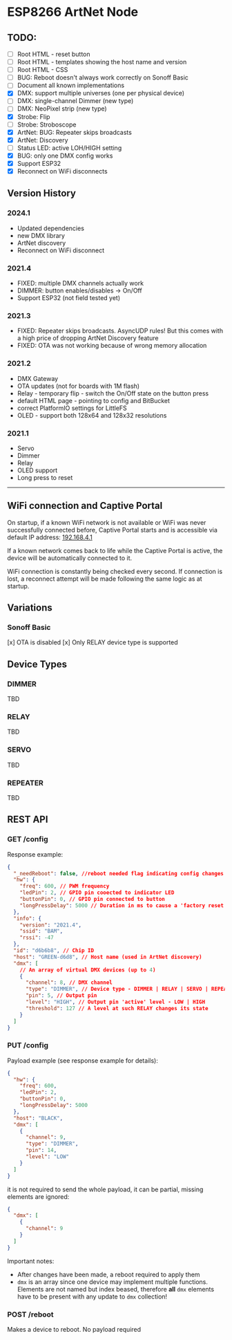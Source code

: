 # ESP8266 ArtNet Node

## TODO:

- [ ] Root HTML - reset button
- [ ] Root HTML - templates showing the host name and version
- [ ] Root HTML - CSS
- [ ] BUG: Reboot doesn't always work correctly on Sonoff Basic
- [ ] Document all known implementations
- [x] DMX: support multiple universes (one per physical device)
- [ ] DMX: single-channel Dimmer (new type)
- [ ] DMX: NeoPixel strip (new type)
- [x] Strobe: Flip
- [ ] Strobe: Stroboscope
- [x] ArtNet: BUG: Repeater skips broadcasts
- [x] ArtNet: Discovery
- [ ] Status LED: active LOH/HIGH setting
- [x] BUG: only one DMX config works
- [x] Support ESP32
- [x] Reconnect on WiFi disconnects

## Version History

### 2024.1

- Updated dependencies
- new DMX library
- ArtNet discovery
- Reconnect on WiFi disconnect

### 2021.4

- FIXED: multiple DMX channels actually work
- DIMMER: button enables/disables -> On/Off
- Support ESP32 (not field tested yet)

### 2021.3

- FIXED: Repeater skips broadcasts. AsyncUDP rules! But this comes with a high price of dropping ArtNet Discovery feature
- FIXED: OTA was not working because of wrong memory allocation

### 2021.2

- DMX Gateway
- OTA updates (not for boards with 1M flash)
- Relay - temporary flip - switch the On/Off state on the button press
- default HTML page - pointing to config and BitBucket
- correct PlatformIO settings for LittleFS
- OLED - support both 128x64 and 128x32 resolutions

### 2021.1

- Servo
- Dimmer
- Relay
- OLED support
- Long press to reset

---

## WiFi connection and Captive Portal

On startup, if a known WiFi network is not available or WiFi was never successfully connected before, Captive Portal starts and
is accessible via default IP address: [192.168.4.1](192.168.4.1)

If a known network comes back to life while the Captive Portal is active, the device will be automatically connected to it.

WiFi connection is constantly being checked every second. If connection is lost, a reconnect attempt will be made following the same logic as at startup.

## Variations

### Sonoff Basic

[x] OTA is disabled
[x] Only RELAY device type is supported

## Device Types

### DIMMER

TBD

### RELAY

TBD

### SERVO

TBD

### REPEATER

TBD

## REST API

### GET /config

Response example:

```json
{
  "_needReboot": false, //reboot needed flag indicating config changes were not applied yet
  "hw": {
    "freq": 600, // PWM frequency
    "ledPin": 2, // GPIO pin cooected to indicator LED
    "buttonPin": 0, // GPIO pin connected to button
    "longPressDelay": 5000 // Duration in ms to cause a 'factory reset'
  },
  "info": {
    "version": "2021.4",
    "ssid": "BAM",
    "rssi": -47
  },
  "id": "d6b6b8", // Chip ID
  "host": "GREEN-d6d8", // Host name (used in ArtNet discovery)
  "dmx": [
    // An array of virtual DMX devices (up to 4)
    {
      "channel": 8, // DMX channel
      "type": "DIMMER", // Device type - DIMMER | RELAY | SERVO | REPEATER
      "pin": 5, // Output pin
      "level": "HIGH", // Output pin 'active' level - LOW | HIGH
      "threshold": 127 // A level at such RELAY changes its state
    }
  ]
}
```

### PUT /config

Payload example (see response example for details):

```json
{
  "hw": {
    "freq": 600,
    "ledPin": 2,
    "buttonPin": 0,
    "longPressDelay": 5000
  },
  "host": "BLACK",
  "dmx": [
    {
      "channel": 9,
      "type": "DIMMER",
      "pin": 14,
      "level": "LOW"
    }
  ]
}
```

it is not required to send the whole payload, it can be partial, missing elements are ignored:

```json
{
  "dmx": [
    {
      "channel": 9
    }
  ]
}
```

Important notes:

- After changes have been made, a reboot required to apply them
- `dmx` is an array since one device may implement multiple functions. Elements are not named but index beased, therefore **all** `dmx` elements have to be present with any update to `dmx` collection!

### POST /reboot

Makes a device to reboot. No payload required
